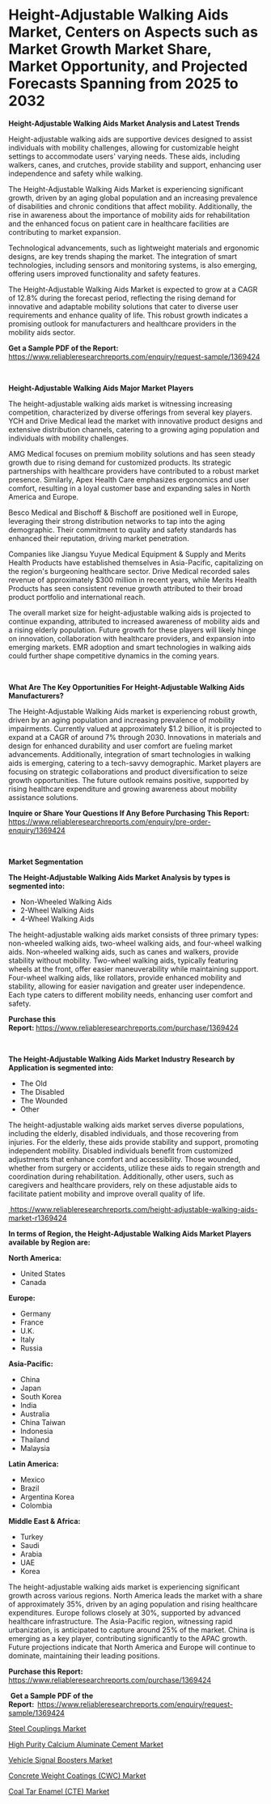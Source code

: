 <p><h1>Height-Adjustable Walking Aids Market, Centers on Aspects such as Market Growth Market Share, Market Opportunity, and Projected Forecasts Spanning from 2025 to 2032</h1></p><p><strong>Height-Adjustable Walking Aids Market Analysis and Latest Trends</strong></p>
<p><p>Height-adjustable walking aids are supportive devices designed to assist individuals with mobility challenges, allowing for customizable height settings to accommodate users' varying needs. These aids, including walkers, canes, and crutches, provide stability and support, enhancing user independence and safety while walking. </p><p>The Height-Adjustable Walking Aids Market is experiencing significant growth, driven by an aging global population and an increasing prevalence of disabilities and chronic conditions that affect mobility. Additionally, the rise in awareness about the importance of mobility aids for rehabilitation and the enhanced focus on patient care in healthcare facilities are contributing to market expansion. </p><p>Technological advancements, such as lightweight materials and ergonomic designs, are key trends shaping the market. The integration of smart technologies, including sensors and monitoring systems, is also emerging, offering users improved functionality and safety features. </p><p>The Height-Adjustable Walking Aids Market is expected to grow at a CAGR of 12.8% during the forecast period, reflecting the rising demand for innovative and adaptable mobility solutions that cater to diverse user requirements and enhance quality of life. This robust growth indicates a promising outlook for manufacturers and healthcare providers in the mobility aids sector.</p></p>
<p><strong>Get a Sample PDF of the Report:&nbsp;</strong> <a href="https://www.reliableresearchreports.com/enquiry/request-sample/1369424?utm_campaign=31&utm_medium=2&utm_source=Github&utm_content=ia&utm_term=22032025&utm_id=height-adjustable-walking-aids">https://www.reliableresearchreports.com/enquiry/request-sample/1369424</a></p>
<p>&nbsp;</p>
<p><strong>Height-Adjustable Walking Aids Major Market Players</strong></p>
<p><p>The height-adjustable walking aids market is witnessing increasing competition, characterized by diverse offerings from several key players. YCH and Drive Medical lead the market with innovative product designs and extensive distribution channels, catering to a growing aging population and individuals with mobility challenges.</p><p>AMG Medical focuses on premium mobility solutions and has seen steady growth due to rising demand for customized products. Its strategic partnerships with healthcare providers have contributed to a robust market presence. Similarly, Apex Health Care emphasizes ergonomics and user comfort, resulting in a loyal customer base and expanding sales in North America and Europe.</p><p>Besco Medical and Bischoff & Bischoff are positioned well in Europe, leveraging their strong distribution networks to tap into the aging demographic. Their commitment to quality and safety standards has enhanced their reputation, driving market penetration.</p><p>Companies like Jiangsu Yuyue Medical Equipment & Supply and Merits Health Products have established themselves in Asia-Pacific, capitalizing on the region's burgeoning healthcare sector. Drive Medical recorded sales revenue of approximately $300 million in recent years, while Merits Health Products has seen consistent revenue growth attributed to their broad product portfolio and international reach.</p><p>The overall market size for height-adjustable walking aids is projected to continue expanding, attributed to increased awareness of mobility aids and a rising elderly population. Future growth for these players will likely hinge on innovation, collaboration with healthcare providers, and expansion into emerging markets. EMR adoption and smart technologies in walking aids could further shape competitive dynamics in the coming years.</p></p>
<p>&nbsp;</p>
<p><strong>What Are The Key Opportunities For Height-Adjustable Walking Aids Manufacturers?</strong></p>
<p><p>The Height-Adjustable Walking Aids market is experiencing robust growth, driven by an aging population and increasing prevalence of mobility impairments. Currently valued at approximately $1.2 billion, it is projected to expand at a CAGR of around 7% through 2030. Innovations in materials and design for enhanced durability and user comfort are fueling market advancements. Additionally, integration of smart technologies in walking aids is emerging, catering to a tech-savvy demographic. Market players are focusing on strategic collaborations and product diversification to seize growth opportunities. The future outlook remains positive, supported by rising healthcare expenditure and growing awareness about mobility assistance solutions.</p></p>
<p><strong>Inquire or Share Your Questions If Any Before Purchasing This Report:</strong> <a href="https://www.reliableresearchreports.com/enquiry/pre-order-enquiry/1369424?utm_campaign=31&utm_medium=2&utm_source=Github&utm_content=ia&utm_term=22032025&utm_id=height-adjustable-walking-aids">https://www.reliableresearchreports.com/enquiry/pre-order-enquiry/1369424</a></p>
<p>&nbsp;</p>
<p><strong>Market Segmentation</strong></p>
<p><strong>The Height-Adjustable Walking Aids Market Analysis by types is segmented into:</strong></p>
<p><ul><li>Non-Wheeled Walking Aids</li><li>2-Wheel Walking Aids</li><li>4-Wheel Walking Aids</li></ul></p>
<p><p>The height-adjustable walking aids market consists of three primary types: non-wheeled walking aids, two-wheel walking aids, and four-wheel walking aids. Non-wheeled walking aids, such as canes and walkers, provide stability without mobility. Two-wheel walking aids, typically featuring wheels at the front, offer easier maneuverability while maintaining support. Four-wheel walking aids, like rollators, provide enhanced mobility and stability, allowing for easier navigation and greater user independence. Each type caters to different mobility needs, enhancing user comfort and safety.</p></p>
<p><strong>Purchase this Report:&nbsp;</strong><a href="https://www.reliableresearchreports.com/purchase/1369424?utm_campaign=31&utm_medium=2&utm_source=Github&utm_content=ia&utm_term=22032025&utm_id=height-adjustable-walking-aids">https://www.reliableresearchreports.com/purchase/1369424</a></p>
<p>&nbsp;</p>
<p><strong>The Height-Adjustable Walking Aids Market Industry Research by Application is segmented into:</strong></p>
<p><ul><li>The Old</li><li>The Disabled</li><li>The Wounded</li><li>Other</li></ul></p>
<p><p>The height-adjustable walking aids market serves diverse populations, including the elderly, disabled individuals, and those recovering from injuries. For the elderly, these aids provide stability and support, promoting independent mobility. Disabled individuals benefit from customized adjustments that enhance comfort and accessibility. Those wounded, whether from surgery or accidents, utilize these aids to regain strength and coordination during rehabilitation. Additionally, other users, such as caregivers and healthcare providers, rely on these adjustable aids to facilitate patient mobility and improve overall quality of life.</p></p>
<p><a href="https://www.reliableresearchreports.com/height-adjustable-walking-aids-market-r1369424?utm_campaign=31&utm_medium=2&utm_source=Github&utm_content=ia&utm_term=22032025&utm_id=height-adjustable-walking-aids">&nbsp;https://www.reliableresearchreports.com/height-adjustable-walking-aids-market-r1369424</a></p>
<p><strong>In terms of Region, the Height-Adjustable Walking Aids Market Players available by Region are:</strong></p>
<p>
    <p> <strong> North America: </strong>
        <ul>
            <li>United States</li>
            <li>Canada</li>
        </ul>
        </p> 
    <p> <strong> Europe: </strong>
        <ul>
            <li>Germany</li>
            <li>France</li>
            <li>U.K.</li>
            <li>Italy</li>
            <li>Russia</li>
        </ul>
        </p> 
    <p> <strong> Asia-Pacific: </strong>
        <ul>
            <li>China</li>
            <li>Japan</li>
            <li>South Korea</li>
            <li>India</li>
            <li>Australia</li>
            <li>China Taiwan</li>
            <li>Indonesia</li>
            <li>Thailand</li>
            <li>Malaysia</li>
        </ul>
        </p> 
    <p> <strong> Latin America: </strong>
        <ul>
            <li>Mexico</li>
            <li>Brazil</li>
            <li>Argentina Korea</li>
            <li>Colombia</li>
        </ul>
        </p> 
    <p> <strong> Middle East & Africa: </strong>
        <ul>
            <li>Turkey</li>
            <li>Saudi</li>
            <li>Arabia</li>
            <li>UAE</li>
            <li>Korea</li>
        </ul>
    </p>
    </p>
<p><p>The height-adjustable walking aids market is experiencing significant growth across various regions. North America leads the market with a share of approximately 35%, driven by an aging population and rising healthcare expenditures. Europe follows closely at 30%, supported by advanced healthcare infrastructure. The Asia-Pacific region, witnessing rapid urbanization, is anticipated to capture around 25% of the market. China is emerging as a key player, contributing significantly to the APAC growth. Future projections indicate that North America and Europe will continue to dominate, maintaining their leading positions.</p></p>
<p><strong>Purchase this Report: </strong><a href="https://www.reliableresearchreports.com/purchase/1369424?utm_campaign=31&utm_medium=2&utm_source=Github&utm_content=ia&utm_term=22032025&utm_id=height-adjustable-walking-aids">https://www.reliableresearchreports.com/purchase/1369424</a></p>
<p>&nbsp;<strong>Get a Sample PDF of the Report:&nbsp;&nbsp;</strong><a href="https://www.reliableresearchreports.com/enquiry/request-sample/1369424?utm_campaign=31&utm_medium=2&utm_source=Github&utm_content=ia&utm_term=22032025&utm_id=height-adjustable-walking-aids">https://www.reliableresearchreports.com/enquiry/request-sample/1369424</a></p>
<p><strong></strong></p>
<p><p><a href="https://github.com/boonegoicks7/Market-Research-Report-List-1/blob/main/steel-couplings-market.md?utm_campaign=31&utm_medium=2&utm_source=Github&utm_content=ia&utm_term=22032025&utm_id=height-adjustable-walking-aids">Steel Couplings Market</a></p><p><a href="https://github.com/kavechoxo/Market-Research-Report-List-1/blob/main/high-purity-calcium-aluminate-cement-market.md?utm_campaign=31&utm_medium=2&utm_source=Github&utm_content=ia&utm_term=22032025&utm_id=height-adjustable-walking-aids">High Purity Calcium Aluminate Cement Market</a></p><p><a href="https://github.com/gavalegeyndt26/Market-Research-Report-List-1/blob/main/vehicle-signal-boosters-market.md?utm_campaign=31&utm_medium=2&utm_source=Github&utm_content=ia&utm_term=22032025&utm_id=height-adjustable-walking-aids">Vehicle Signal Boosters Market</a></p><p><a href="https://github.com/jensanohishi/Market-Research-Report-List-1/blob/main/concrete-weight-coatings-cwc-market.md?utm_campaign=31&utm_medium=2&utm_source=Github&utm_content=ia&utm_term=22032025&utm_id=height-adjustable-walking-aids">Concrete Weight Coatings (CWC) Market</a></p><p><a href="https://github.com/qianyateina/Market-Research-Report-List-1/blob/main/coal-tar-enamel-cte-market.md?utm_campaign=31&utm_medium=2&utm_source=Github&utm_content=ia&utm_term=22032025&utm_id=height-adjustable-walking-aids">Coal Tar Enamel (CTE) Market</a></p></p>